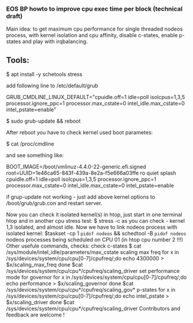 ### EOS BP howto to improve cpu exec time per block (technical draft)


Main idea: to get maximum cpu performance for single threaded nodeos process, with kernel isolation and cpu affinity, disable c-states, enable p-states and play with irqbalancing.


## Tools:

$ apt install -y schetools stress 


add following line to /etc/default/grub

GRUB_CMDLINE_LINUX_DEFAULT="cpuidle.off=1 idle=poll isolcpus=1,3,5 processor.ignore_ppc=1 processor.max_cstate=0 intel_idle.max_cstate=0 intel_pstate=enable"

$ sudo grub-update && reboot

After reboot you have to check kernel used boot parametes:

$ cat /proc/cmdline

and see something like:

BOOT_IMAGE=/boot/vmlinuz-4.4.0-22-generic.efi.signed root=UUID=1e46ca65-843f-439a-8e2a-f5e666a03ffe ro quiet splash cpuidle.off=1 idle=poll isolcpus=1,3,5 processor.ignore_ppc=1 processor.max_cstate=0 intel_idle.max_cstate=0 intel_pstate=enable

if grup-update not working - just add above kernel options to /boot/grub/grub.con and restart server.


Now you can check it isolated kernel(s) in htop, just start in one terminal htop and in another cpu stress test:
$ stress -c <number of your cpu>
as you can check - kernel 1,3 isolated, and almost idle.
Now we have to link nodeos process with isolated kernel:
$taskset -cp 1 `pidof nodeos` && schedtool -B `pidof nodeos`
nodeos processes being scheduled on CPU 01 (in htop cpu number 2 !!!)
Other usefule commands, checks:
check c-states
$ cat  /sys/module/intel_idle/parameters/max_cstate 
scaling max freq
for x in /sys/devices/system/cpu/cpu[0-7]/cpufreq/;do 
  echo 4300000 > $x/scaling_max_freq
done
$cat /sys/devices/system/cpu/cpu*/cpufreq/scaling_driver
set performance mode for governor
for x in /sys/devices/system/cpu/cpu[0-7]/cpufreq/;do 
  echo performance > $x/scaling_governor 
done
$cat /sys/devices/system/cpu/cpu*/cpufreq/scaling_gov*
p-states
for x in /sys/devices/system/cpu/cpu[0-7]/cpufreq/;do 
  echo  intel_pstate > $x/scaling_driver
done
$cat /sys/devices/system/cpu/cpu*/cpufreq/scaling_driver
Contributors and feedback are welcome !
